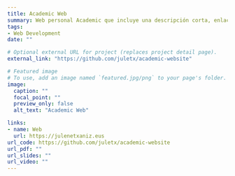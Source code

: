 ```yaml
---
title: Academic Web
summary: Web personal Academic que incluye una descripción corta, enlaces sociales, biografía, intereses, educación, habilidades, experiencia, logros, proyectos e información de contacto.
tags:
- Web Development
date: ""

# Optional external URL for project (replaces project detail page).
external_link: "https://github.com/juletx/academic-website"

# Featured image
# To use, add an image named `featured.jpg/png` to your page's folder. 
image:
  caption: ""
  focal_point: ""
  preview_only: false
  alt_text: "Academic Web"

links:
- name: Web
  url: https://julenetxaniz.eus
url_code: https://github.com/juletx/academic-website
url_pdf: ""
url_slides: ""
url_video: ""
---
```

